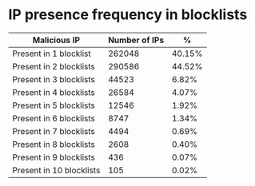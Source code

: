 # IP presence frequency in blocklists
| Malicious IP | Number of IPs | % |
|----|----|----|
| Present in 1 blocklist | 262048 | 40.15% |
| Present in 2 blocklists | 290586 | 44.52% |
| Present in 3 blocklists | 44523 | 6.82% |
| Present in 4 blocklists | 26584 | 4.07% |
| Present in 5 blocklists | 12546 | 1.92% |
| Present in 6 blocklists | 8747 | 1.34% |
| Present in 7 blocklists | 4494 | 0.69% |
| Present in 8 blocklists | 2608 | 0.40% |
| Present in 9 blocklists | 436 | 0.07% |
| Present in 10 blocklists | 105 | 0.02% |
